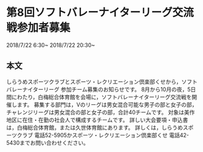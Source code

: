# 第8回ソフトバレーナイターリーグ交流戦参加者募集
2018/7/22 6:30~
2018/7/22 20:30~
## 本文
しらうめスポーツクラブとスポーツ・レクリエーション倶楽部くせから，ソフトバレーナイターリーグ 参加チーム募集のお知らせです。
8月から10月の夜，5日間にわたり，白梅総合体育館を会場に，ソフトバレーナイターリーグ交流戦を開催します。
募集する部門は，Vのリーグは男女混合可能な男子の部と女子の部，チャレンジリーグは男女混合の部と女子の部，合計40チームです。
対象は美作地区に在住・在勤の社会人で構成するチームです。
詳しい大会要項・申込書は，白梅総合体育館，または久世体育館にあります。
詳しくは，しらうめスポーツクラブ 電話52-5905かスポーツ・レクリエーション倶楽部くせ 電話42-5430までお問い合わせください。
